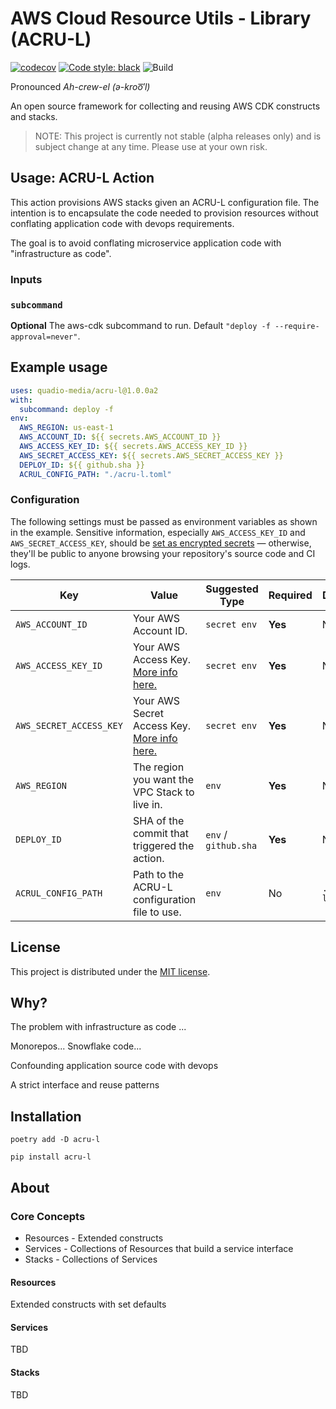 # AWS Cloud Resource Utils - Library (ACRU-L)

[![codecov](https://codecov.io/gh/quadio-media/acru-l/branch/main/graph/badge.svg?token=kWn6eJxFwr)](https://codecov.io/gh/quadio-media/acru-l)
[![Code style: black](https://img.shields.io/badge/code%20style-black-000000.svg)](https://github.com/psf/black)
![Build](https://github.com/quadio-media/acru-l/workflows/Build/badge.svg)

Pronounced _Ah-crew-el (*ə-kroo͞′l*)_

An open source framework for collecting and reusing AWS CDK constructs and stacks.

> NOTE: This project is currently not stable (alpha releases only) and is subject change at any time.
> Please use at your own risk.

## Usage: ACRU-L Action

This action provisions AWS stacks given an ACRU-L configuration file. The intention is to encapsulate
the code needed to provision resources without conflating application code with devops requirements.

The goal is to avoid conflating microservice application code with "infrastructure as code".

### Inputs

### `subcommand`

**Optional** The aws-cdk subcommand to run. Default `"deploy -f --require-approval=never"`.

## Example usage

```yaml
uses: quadio-media/acru-l@1.0.0a2
with:
  subcommand: deploy -f
env:
  AWS_REGION: us-east-1
  AWS_ACCOUNT_ID: ${{ secrets.AWS_ACCOUNT_ID }}
  AWS_ACCESS_KEY_ID: ${{ secrets.AWS_ACCESS_KEY_ID }}
  AWS_SECRET_ACCESS_KEY: ${{ secrets.AWS_SECRET_ACCESS_KEY }}
  DEPLOY_ID: ${{ github.sha }}
  ACRUL_CONFIG_PATH: "./acru-l.toml"
```

### Configuration

The following settings must be passed as environment variables as shown in the example. Sensitive information, especially `AWS_ACCESS_KEY_ID` and `AWS_SECRET_ACCESS_KEY`, should be [set as encrypted secrets](https://help.github.com/en/articles/virtual-environments-for-github-actions#creating-and-using-secrets-encrypted-variables) — otherwise, they'll be public to anyone browsing your repository's source code and CI logs.

| Key | Value | Suggested Type | Required | Default |
| ------------- | ------------- | ------------- | ------------- | ------------- |
| `AWS_ACCOUNT_ID` | Your AWS Account ID. | `secret env` | **Yes** | N/A |
| `AWS_ACCESS_KEY_ID` | Your AWS Access Key. [More info here.](https://docs.aws.amazon.com/general/latest/gr/managing-aws-access-keys.html) | `secret env` | **Yes** | N/A |
| `AWS_SECRET_ACCESS_KEY` | Your AWS Secret Access Key. [More info here.](https://docs.aws.amazon.com/general/latest/gr/managing-aws-access-keys.html) | `secret env` | **Yes** | N/A |
| `AWS_REGION` | The region you want the VPC Stack to live in. | `env` | **Yes** | N/A |
| `DEPLOY_ID` | SHA of the commit that triggered the action. | `env` / `github.sha` | **Yes** | N/A |
| `ACRUL_CONFIG_PATH` | Path to the ACRU-L configuration file to use. | `env` | No | `./acru-l.toml` |


## License

This project is distributed under the [MIT license](LICENSE).


## Why?
The problem with infrastructure as code ...

Monorepos...
Snowflake code...

Confounding application source code with devops

A strict interface and reuse patterns

## Installation

`poetry add -D acru-l`

`pip install acru-l`



## About

### Core Concepts

* Resources - Extended constructs
* Services - Collections of Resources that build a service interface
* Stacks - Collections of Services

#### Resources
Extended constructs with set defaults

#### Services

TBD

#### Stacks

TBD
